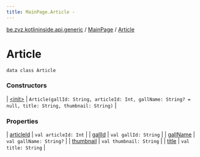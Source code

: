 ```yaml
---
title: MainPage.Article - 
---
```


[be.zvz.kotlininside.api.generic](../../index.html) / [MainPage](../index.html) / [Article](./index.html)

# Article

`data class Article`

### Constructors

| [&lt;init&gt;](-init-.html) | `Article(gallId: String, articleId: Int, gallName: String? = null, title: String, thumbnail: String)` |

### Properties

| [articleId](article-id.html) | `val articleId: Int` |
| [gallId](gall-id.html) | `val gallId: String` |
| [gallName](gall-name.html) | `val gallName: String?` |
| [thumbnail](thumbnail.html) | `val thumbnail: String` |
| [title](title.html) | `val title: String` |

